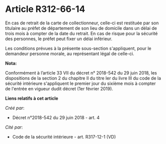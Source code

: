 # Article R312-66-14

En cas de retrait de la carte de collectionneur, celle-ci est restituée par son titulaire au préfet de département de son
lieu de domicile dans un délai de trois mois à compter de la date du retrait. En cas de risque pour la sécurité des
personnes, le préfet peut fixer un délai inférieur.

Les conditions prévues à la présente sous-section s'appliquent, pour le demandeur personne morale, au représentant légal de
celle-ci.

**Nota:**

Conformément à l’article 33 VII du décret n° 2018-542 du 29 juin 2018, les dispositions de la section 2 du chapitre II du
titre Ier du livre III du code de la sécurité intérieure s'appliquent le premier jour du sixième mois à compter de l'entrée
en vigueur dudit décret (1er février 2019).

**Liens relatifs à cet article**

_Créé par_:

  - Décret n°2018-542 du 29 juin 2018 - art. 4

_Cité par_:

  - Code de la sécurité intérieure - art. R317-12-1 (VD)
